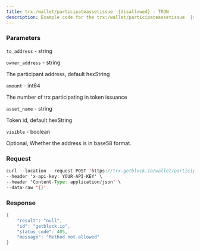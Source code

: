 ```yaml
---
title: trx:/wallet/participateassetissue  {disallowed} - TRON
description: Example code for the trx:/wallet/participateassetissue  {disallowed} rest method. Сomplete guide on how to use trx:/wallet/participateassetissue  {disallowed} rest in GetBlock.io Web3 documentation.
---
```


### Parameters


`to_address` - string

`owner_address` - string

The participant address, default hexString

`amount` - int64

The number of trx participating in token issuance

`asset_name` - string

Token id, default hexString

`visible` - boolean

Optional, Whether the address is in base58 format.

### Request

``` java
curl --location --request POST 'https://trx.getblock.io/wallet/participateassetissue' \
--header 'x-api-key: YOUR-API-KEY' \
--header 'Content-Type: application/json' \
--data-raw '{}'
```

###  Response

``` java
{
    "result": "null",
    "id": "getblock.io",
    "status_code": 405,
    "message": "Method not allowed"
}
```

